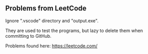 ## Problems from LeetCode


Ignore ".vscode" directory and "output.exe".

They are used to test the programs, but lazy to delete them when committing to GitHub.


Problems found here:
https://leetcode.com/

